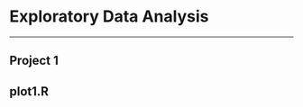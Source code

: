 **Exploratory Data Analysis**
===============================
-----------
Project 1
-----------
plot1.R
-----------
